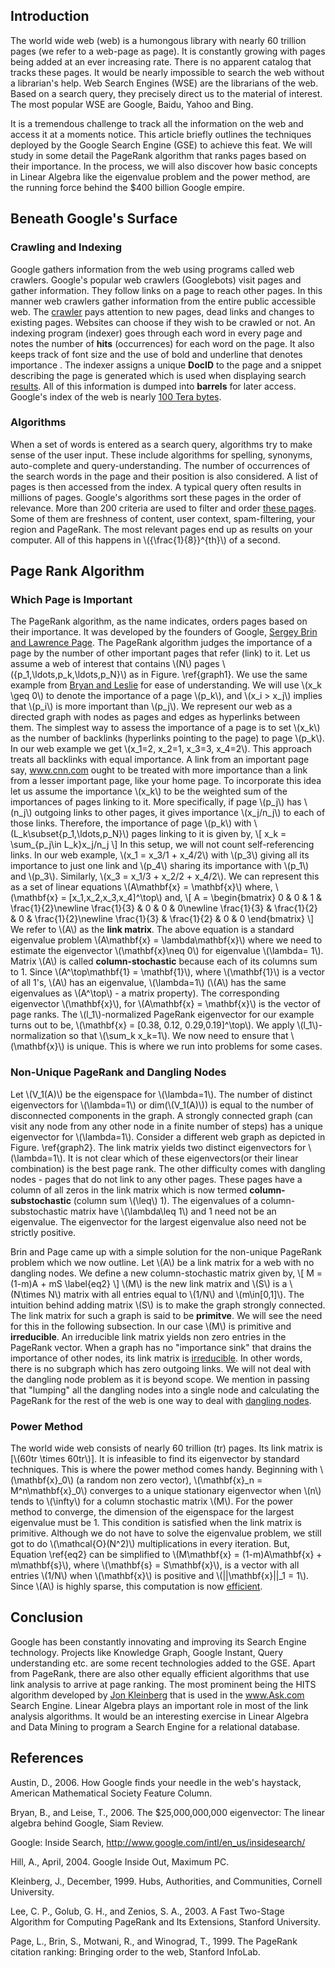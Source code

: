 ## Introduction

The world wide web (web) is a humongous library with nearly 60 trillion pages (we refer to a web-page as page). It is constantly growing with pages being added at an ever increasing rate. There is no apparent catalog that tracks these pages. It would be nearly impossible to search the web without a librarian's help. Web Search Engines (WSE) are the librarians of the web. Based on a search query, they precisely direct us to the material of interest. The most popular WSE are Google, Baidu, Yahoo and Bing.

It is a tremendous challenge to track all the information on the web and access it at a moments notice. This article briefly outlines the techniques deployed by the Google Search Engine (GSE) to achieve this feat. We will study in some detail the PageRank algorithm that ranks pages based on their importance. In the process, we will also discover how basic concepts in Linear Algebra like the eigenvalue problem and the power method, are the running force behind the \$400 billion Google empire.

## Beneath Google's Surface

### Crawling and Indexing

Google gathers information from the web using programs called web crawlers. Google's popular web crawlers (Googlebots) visit pages and gather information. They follow links on a page to reach other pages. In this manner web crawlers gather information from the entire public accessible web. The [crawler](#insideGoogleSearch) pays attention to new pages, dead links and changes to existing pages. Websites can choose if they wish to be crawled or not. An indexing program (indexer) goes through each word in every page and notes the number of **hits** (occurrences) for each word on the page. It also keeps track of font size and the use of bold and underline that denotes importance . The indexer assigns a unique **DocID** to the page and a snippet describing the page is generated which is used when displaying search [results](#hillInside). All of this information is dumped into **barrels** for later access. Google's index of the web is nearly [100 Tera bytes](#insideGoogleSearch).

### Algorithms

When a set of words is entered as a search query, algorithms try to make sense of the user input. These include algorithms for spelling, synonyms, auto-complete and query-understanding. The number of occurrences of the search words in the page and their position is also considered. A list of pages is then accessed from the index. A typical query often results in millions of pages. Google's algorithms sort these pages in the order of relevance. More than 200 criteria are used to filter and order [these pages](#insideGoogleSearch). Some of them are freshness of content, user context, spam-filtering, your region and PageRank. The most relevant pages end up as results on your computer. All of this happens in \\({\frac{1}{8}}^{th}\\) of a second.

## Page Rank Algorithm

### Which Page is Important

The PageRank algorithm, as the name indicates, orders pages based on their importance. It was developed by the founders of Google, [Sergey Brin and Lawrence Page](#page1999pagerank). The PageRank algorithm judges the importance of a page by the number of other important pages that refer (link) to it. Let us assume a web of interest that contains \\(N\\) pages \\(\{p_1,\ldots,p_k,\ldots,p_N\}\\) as in Figure. \ref{graph1}. We use the same example from [Bryan and Leslie](#bryan200625) for ease of understanding. We will use \\(x_k \geq 0\\) to denote the importance of a page \\(p_k\\), and \\(x_i > x_j\\) implies that \\(p_i\\) is more important than \\(p_j\\). We represent our web as a directed graph with nodes as pages and edges as hyperlinks between them. The simplest way to assess the importance of a page is to set \\(x_k\\) as the number of backlinks (hyperlinks pointing to the page) to page \\(p_k\\). In our web example we get \\(x_1=2, x_2=1, x_3=3, x_4=2\\). This approach treats all backlinks with equal importance. A link from an important page say, www.cnn.com ought to be treated with more importance than a link from a lesser important page, like your home page. To incorporate this idea let us assume the importance \\(x_k\\) to be the weighted sum of the importances of pages linking to it. More specifically, if page \\(p_j\\) has \\(n_j\\) outgoing links to other pages, it gives importance \\(x_j/n_j\\) to each of those links. Therefore, the importance of page \\(p_k\\) with \\(L_k\subset\{p_1,\ldots,p_N\}\\) pages linking to it is given by,
\\[
x_k = \sum_{p_j\in L_k}x_j/n_j
\\]
In this setup, we will not count self-referencing links. In our web example, \\(x_1 = x_3/1 + x_4/2\\) with \\(p_3\\) giving all its importance to just one link and \\(p_4\\) sharing its importance with \\(p_1\\) and \\(p_3\\). Similarly, \\(x_3 = x_1/3 + x_2/2 + x_4/2\\). We can represent this as a set of linear equations \\(A\mathbf{x} = \mathbf{x}\\) where, \\(\mathbf{x} = [x_1,x_2,x_3,x_4]^\top\\) and,
\\[
A =
\begin{bmatrix}
0 & 0 & 1 & \frac{1}{2}\newline
\frac{1}{3} & 0 & 0 & 0\newline
\frac{1}{3} & \frac{1}{2} & 0 & \frac{1}{2}\newline
\frac{1}{3} & \frac{1}{2} & 0 & 0
\end{bmatrix}
\\]
We refer to \\(A\\) as the **link matrix**. The above equation is a standard eigenvalue problem \\(A\mathbf{x} = \lambda\mathbf{x}\\) where we need to estimate the eigenvector \\(\mathbf{x}\neq 0\\) for eigenvalue \\(\lambda= 1\\). Matrix \\(A\\) is called **column-stochastic** because each of its columns sum to 1. Since \\(A^\top\mathbf{1} = \mathbf{1}\\), where \\(\mathbf{1}\\) is a vector of all 1's, \\(A\\) has an eigenvalue, \\(\lambda=1\\) (\\(A\\) has the same eigenvalues as \\(A^\top\\) - a matrix property). The corresponding eigenvector \\(\mathbf{x}\\), for \\(A\mathbf{x} = \mathbf{x}\\) is the vector of page ranks. The \\(l_1\\)-normalized PageRank eigenvector for our example turns out to be, \\(\mathbf{x} = [0.38, 0.12, 0.29,0.19]^\top\\). We apply \\(l_1\\)-normalization so that \\(\sum_k x_k=1\\). We now need to ensure that \\(\mathbf{x}\\) is unique. This is where we run into problems for some cases.

### Non-Unique PageRank and Dangling Nodes
Let \\(V_1(A)\\) be the eigenspace for \\(\lambda=1\\). The number of distinct eigenvectors for \\(\lambda=1\\) or dim(\\(V_1(A)\\)) is equal to the number of disconnected components in the graph. A strongly connected graph (can visit any node from any other node in a finite number of steps) has a unique eigenvector for \\(\lambda=1\\). Consider a different web graph as depicted in Figure. \ref{graph2}. The link matrix yields two distinct eigenvectors for \\(\lambda=1\\). It is not clear which of these eigenvectors(or their linear combination) is the best page rank. The other difficulty comes with dangling nodes - pages that do not link to any other pages. These pages have a column of all zeros in the link matrix which is now termed **column-substochastic** (column sum \\(\leq\\) 1). The eigenvalues of a column-substochastic matrix have \\(\lambda\leq 1\\) and 1 need not be an eigenvalue. The eigenvector for the largest eigenvalue also need not be strictly positive.

Brin and Page came up with a simple solution for the non-unique PageRank problem which we now outline. Let \\(A\\) be a link matrix for a web with no dangling nodes. We define a new column-stochastic matrix given by,
\\[
M = (1-m)A + mS
\label{eq2}
\\]
\\(M\\) is the new link matrix and \\(S\\) is a \\(N\times N\\) matrix with all entries equal to \\(1/N\\) and \\(m\in[0,1]\\). The intuition behind adding matrix \\(S\\) is to make the graph strongly connected. The link matrix for such a graph is said to be **primitve**. We will see the need for this in the following subsection. In our case \\(M\\) is primitive and **irreducible**. An irreducible link matrix yields non zero entries in the PageRank vector. When a graph has no "importance sink" that drains the importance of other nodes, its link matrix is [irreducible](#austin2006google). In other words, there is no subgraph which has zero outgoing links. We will not deal with the dangling node problem as it is beyond scope. We mention in passing that "lumping" all the dangling nodes into a single node and calculating the PageRank for the rest of the web is one way to deal with [dangling nodes](#danglingSol).

### Power Method
The world wide web consists of nearly 60 trillion (tr) pages. Its link matrix is [\\(60tr \times 60tr\\)]. It is infeasible to find its eigenvector by standard techniques. This is where the power method comes handy. Beginning with \\(\mathbf{x}_0\\) (a random non zero vector), \\(\mathbf{x}_n = M^n\mathbf{x}_0\\) converges to a unique stationary eigenvector when \\(n\\) tends to \\(\infty\\) for a column stochastic matrix \\(M\\). For the power method to converge, the dimension of the eigenspace for the largest eigenvalue must be 1. This condition is satisfied when the link matrix is primitive. Although we do not have to solve the eigenvalue problem, we still got to do \\(\mathcal{O}(N^2)\\) multiplications in every iteration. But, Equation \ref{eq2} can be simplified to \\(M\mathbf{x} = (1-m)A\mathbf{x} + m\mathbf{s}\\), where \\(\mathbf{s} = S\mathbf{x}\\), is a vector with all entries \\(1/N\\) when \\(\mathbf{x}\\) is positive and \\(||\mathbf{x}||\_1 = 1\\). Since \\(A\\) is highly sparse, this computation is now [efficient](#bryan200625).

## Conclusion
Google has been constantly innovating and improving its Search Engine technology. Projects like Knowledge Graph, Google Instant, Query understanding etc. are some recent technologies added to the GSE. Apart from PageRank, there are also other equally efficient algorithms that use link analysis to arrive at page ranking. The most prominent being the HITS algorithm developed by [Jon Kleinberg](#hits) that is used in the www.Ask.com Search Engine. Linear Algebra plays an important role in most of the link analysis algorithms. It would be an interesting exercise in Linear Algebra and Data Mining to program a Search Engine for a relational database.

## References
<a name="austin2006google">Austin, D., 2006. How Google finds your needle in the web's haystack, American Mathematical Society Feature Column.

<a name="bryan200625">Bryan, B., and Leise, T., 2006. The \$25,000,000,000 eigenvector: The linear algebra behind Google, Siam Review.

<a name="insideGoogleSearch"> Google: Inside Search, http://www.google.com/intl/en_us/insidesearch/

<a name="hillInside">Hill, A., April, 2004. Google Inside Out, Maximum PC.

<a name="hits">Kleinberg, J., December, 1999. Hubs, Authorities, and Communities, Cornell University.

<a name="danglingSol">Lee, C. P., Golub, G. H., and Zenios, S. A., 2003. A Fast Two-Stage Algorithm for Computing PageRank and Its Extensions, Stanford University.

<a name="page1999pagerank"> Page, L., Brin, S., Motwani, R., and Winograd, T., 1999. The PageRank citation ranking: Bringing order to the web, Stanford InfoLab.
